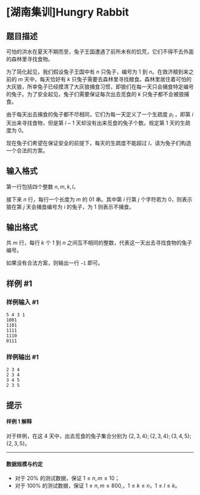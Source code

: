 # [湖南集训]Hungry Rabbit

## 题目描述

可怕的洪水在夏天不期而至，兔子王国遭遇了前所未有的饥荒，它们不得不去外面的森林里寻找食物。

为了简化起见，我们假设兔子王国中有 $n$ 只兔子，编号为 $1$ 到 $n$。在救济粮到来之前的 $m$ 天中，每天恰好有 $k$ 只兔子需要去森林里寻找粮食。森林里居住着可怕的大灰狼，所幸兔子已经摸清了大灰狼捕食习惯，即狼们在每一天只会捕食特定编号的兔子。为了安全起见，兔子们需要保证每次出去觅食的 $k$ 只兔子都不会被狼捕食。

由于每天出去捕食的兔子都不尽相同，它们为每一天定义了一个生疏度 $p_i$ ，即第 $i$ 天出来寻找食物，但是第 $i−1$ 天却没有出来觅食的兔子个数。规定第 $1$ 天的生疏度为 $0$。

现在兔子们希望在保证安全的前提下，每天的生疏度不能超过 $l$，请为兔子们构造一个合法的方案。

## 输入格式


第一行包括四个整数 $n, m, k, l$。

接下来 $n$ 行，每行一个长度为 $m$ 的 $01$ 串。其中第 $i$ 行第 $j$ 个字符若为 $0$，则表示狼在第 $j$ 天会捕食编号为 $i$ 的兔子，为 $1$ 则表示不捕食。

## 输出格式

共 $m$ 行，每行 $k$ 个 $1$ 到 $n$ 之间互不相同的整数，代表这一天出去寻找食物的兔子编号。

如果没有合法方案，则输出一行 `−1` 即可。

## 样例 #1

### 样例输入 #1
```
5 4 3 1
1001
1101
1111
1110
0111
```

### 样例输出 #1

```
2 3 4
2 3 4
3 4 5
2 3 5
```

## 提示

#### 样例 1 解释

对于样例，在这 $4$ 天中，出去觅食的兔子集合分别为 $\{2, 3, 4\}; \{2, 3, 4\}; \{3, 4, 5\}; \{2, 3, 5\}$。

---

#### 数据规模与约定

- 对于 $20\%$ 的测试数据，保证 $1\leq n,m\leq 10$；
- 对于 $100\%$ 的测试数据，保证 $1\leq n,m\leq 800,$，$1\leq k\leq n$，$1\leq l\leq k$。
